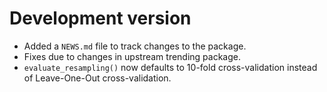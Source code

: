 # Development version

* Added a `NEWS.md` file to track changes to the package.
* Fixes due to changes in upstream trending package.
* `evaluate_resampling()` now defaults to 10-fold cross-validation instead of Leave-One-Out cross-validation.
